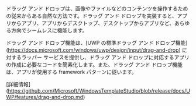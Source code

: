 ﻿ドラッグ アンド ドロップは、画像やファイルなどのコンテンツを操作するための従来からある自然な方法です。ドラッグ アンド ドロップを実装すると、アプリからアプリ、アプリからデスクトップ、デスクトップからアプリなど、あらゆる方向でシームレスに機能します。

ドラッグ アンド ドロップ機能は、[UWP の標準ドラッグ アンド ドロップ機能] (https://docs.microsoft.com/windows/uwp/design/input/drag-and-drop) に対するラッパー サービスを提供し、ドラッグ アンド ドロップに対応するアプリの作成に必要なコードを簡素化します。また、ドラッグ アンド ドロップ機能は、アプリが使用する framework パターンに従います。

[詳細情報] (https://github.com/Microsoft/WindowsTemplateStudio/blob/release/docs/UWP/features/drag-and-drop.md)
